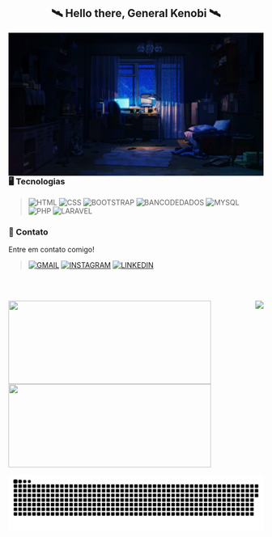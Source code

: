 <div align="center">
 
## 🛰️ Hello there, General Kenobi 🛰️
 
</div> 
<img  align="right" alt="room" width="550"  src="https://raw.githubusercontent.com/DanielMhl/DanielMhl/main/bg.gif"/>
 
### 	🖥️ Tecnologias

>![HTML](https://img.shields.io/badge/HTML5-E34F26?style=for-the-badge&logo=html5&logoColor=white)
>![CSS](https://img.shields.io/badge/CSS3-1572B6?style=for-the-badge&logo=css3&logoColor=white)
>![BOOTSTRAP](https://img.shields.io/badge/Bootstrap-563D7C?style=for-the-badge&logo=bootstrap&logoColor=white)
>![BANCODEDADOS](https://img.shields.io/badge/SQL_Banco_de_dados-07405E?style=for-the-badge&logo=sqlite&logoColor=white)
>![MYSQL](https://img.shields.io/badge/MySQL-00000F?style=for-the-badge&logo=mysql&logoColor=white)
>![PHP](https://img.shields.io/badge/PHP-777BB4?style=for-the-badge&logo=php&logoColor=white)
>![LARAVEL](https://img.shields.io/badge/Laravel-FF2D20?style=for-the-badge&logo=laravel&logoColor=white)

### 📲 Contato

Entre em contato comigo! 

>[![GMAIL](https://img.shields.io/badge/Gmail-D14836?style=for-the-badge&logo=gmail&logoColor=white)](mailto:dmarques2000@gmail.com)
>[![INSTAGRAM](https://img.shields.io/badge/Instagram-E4405F?style=for-the-badge&logo=instagram&logoColor=white)](https://www.instagram.com/no_ideia/)
>[![LINKEDIN](https://img.shields.io/badge/LinkedIn-0077B5?style=for-the-badge&logo=linkedin&logoColor=white)](https://www.linkedin.com/in/daniel-marques-951537144/)

<br><br>

<div> 
<img align="right" src="https://spotify-recently-played-readme.vercel.app/api?user=31yvrf4p6ikkjxlkx3shxviu6n7a&unique={true|1|on|yes}">
</div>   

<div>
    <a href="https://github.com/DanielMhl">
    <img align="center" height="165em" width="400em" src="https://github-readme-stats.vercel.app/api?username=Danielmhl&show_icons=true&theme=tokyonight">
    <img align="center" height="165em" width="400em" src="https://github-readme-stats.vercel.app/api/top-langs/?username=DanielMhl&theme=tokyonight&layout=compact"
</div>
   
<br>

![Snake animation](https://github.com/DanielMhl/DanielMhl/blob/main/dist/github-contribution-grid-snake.svg)



